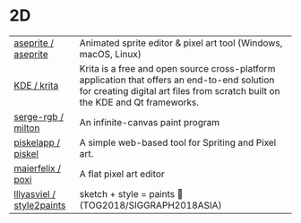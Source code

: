 # 2D

|||
| :-- | :-- |
| [aseprite / aseprite](https://github.com/aseprite/aseprite) | Animated sprite editor & pixel art tool (Windows, macOS, Linux)  |
| [KDE / krita](https://github.com/KDE/krita) | Krita is a free and open source cross-platform application that offers an end-to-end solution for creating digital art files from scratch built on the KDE and Qt frameworks. |
| [serge-rgb / milton](https://github.com/serge-rgb/milton) | An infinite-canvas paint program |
| [piskelapp / piskel](https://github.com/piskelapp/piskel) | A simple web-based tool for Spriting and Pixel art. |
[maierfelix / poxi](https://github.com/maierfelix/poxi) | A flat pixel art editor |
| [lllyasviel / style2paints](https://github.com/lllyasviel/style2paints) | sketch + style = paints 🎨 (TOG2018/SIGGRAPH2018ASIA) |

